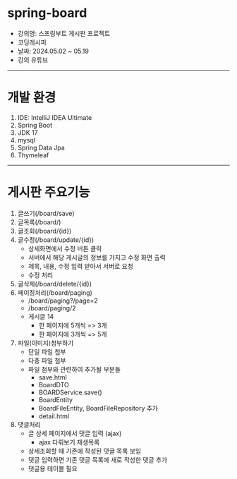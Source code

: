 # spring-board
- 강의명: 스프링부트 게시판 프로젝트
- 코딩레시피
- 날짜: 2024.05.02 ~ 05.19
- 강의 유튜브
---
# 개발 환경
1. IDE: IntelliJ IDEA Ultimate
2. Spring Boot
3. JDK 17
4. mysql
5. Spring Data Jpa
6. Thymeleaf
---
# 게시판 주요기능
1. 글쓰기(/board/save)
2. 글목록(/board/)
3. 글조회(/board/{id})
4. 글수정(/board/update/{id})
    - 상세화면에서 수정 버튼 클릭
    - 서버에서 해당 게시글의 정보를 가지고 수정 화면 출력
    - 제목, 내용, 수정 입력 받아서 서버로 요청
    - 수정 처리
5. 글삭제(/board/delete/{id})
6. 페이징처리(/board/paging)
    - /board/paging?/page=2
    - /board/paging/2
    - 게시글 14
      - 한 페이지에 5개씩 => 3개
      - 한 페이지에 3개씩 => 5개
7. 파일(이미지)첨부하기
    - 단일 파일 첨부
    - 다중 파일 첨부
    - 파일 첨부와 관련하여 추가될 부분들
      - save.html
      - BoardDTO
      - BOARDService.save()
      - BoardEntity
      - BoardFileEntity, BoardFileRepository 추가
      - detail.html
8. 댓글처리
    - 글 상세 페이지에서 댓글 입력 (ajax)
        - ajax 다뤄보기 재생목록
    - 상세조회할 때 기존에 작성된 댓글 목록 보임
    - 댓글 입력하면 기존 댓글 목록에 새로 작성한 댓글 추가
    - 댓글용 테이블 필요